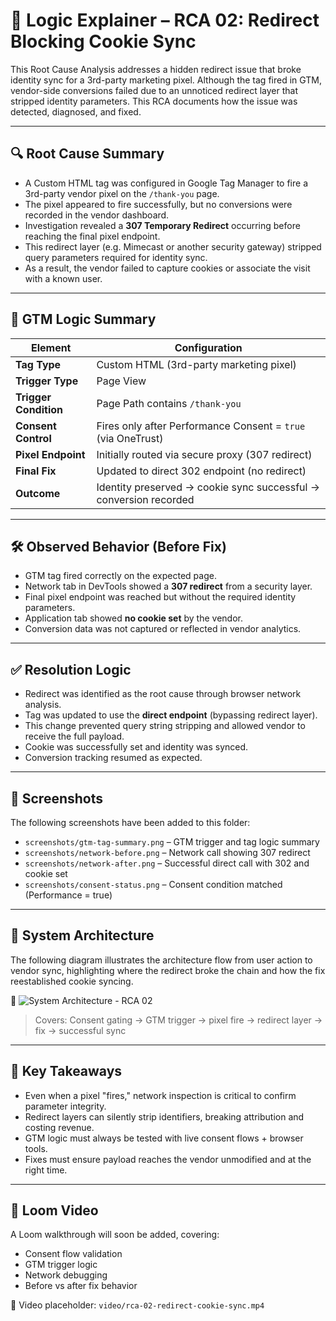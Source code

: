 # 🧠 Logic Explainer – RCA 02: Redirect Blocking Cookie Sync

This Root Cause Analysis addresses a hidden redirect issue that broke identity sync for a 3rd-party marketing pixel. Although the tag fired in GTM, vendor-side conversions failed due to an unnoticed redirect layer that stripped identity parameters. This RCA documents how the issue was detected, diagnosed, and fixed.

---

## 🔍 Root Cause Summary

- A Custom HTML tag was configured in Google Tag Manager to fire a 3rd-party vendor pixel on the `/thank-you` page.
- The pixel appeared to fire successfully, but no conversions were recorded in the vendor dashboard.
- Investigation revealed a **307 Temporary Redirect** occurring before reaching the final pixel endpoint.
- This redirect layer (e.g. Mimecast or another security gateway) stripped query parameters required for identity sync.
- As a result, the vendor failed to capture cookies or associate the visit with a known user.

---

## 🎯 GTM Logic Summary

| Element               | Configuration                                                  |
|------------------------|----------------------------------------------------------------|
| **Tag Type**           | Custom HTML (3rd-party marketing pixel)                        |
| **Trigger Type**       | Page View                                                      |
| **Trigger Condition**  | Page Path contains `/thank-you`                                |
| **Consent Control**    | Fires only after Performance Consent = `true` (via OneTrust)   |
| **Pixel Endpoint**     | Initially routed via secure proxy (307 redirect)               |
| **Final Fix**          | Updated to direct 302 endpoint (no redirect)                   |
| **Outcome**            | Identity preserved → cookie sync successful → conversion recorded |

---

## 🛠️ Observed Behavior (Before Fix)

- GTM tag fired correctly on the expected page.
- Network tab in DevTools showed a **307 redirect** from a security layer.
- Final pixel endpoint was reached but without the required identity parameters.
- Application tab showed **no cookie set** by the vendor.
- Conversion data was not captured or reflected in vendor analytics.

---

## ✅ Resolution Logic

- Redirect was identified as the root cause through browser network analysis.
- Tag was updated to use the **direct endpoint** (bypassing redirect layer).
- This change prevented query string stripping and allowed vendor to receive the full payload.
- Cookie was successfully set and identity was synced.
- Conversion tracking resumed as expected.

---

## 📸 Screenshots

The following screenshots have been added to this folder:

- `screenshots/gtm-tag-summary.png` – GTM trigger and tag logic summary
- `screenshots/network-before.png` – Network call showing 307 redirect
- `screenshots/network-after.png` – Successful direct call with 302 and cookie set
- `screenshots/consent-status.png` – Consent condition matched (Performance = true)

---

## 🧠 System Architecture

The following diagram illustrates the architecture flow from user action to vendor sync, highlighting where the redirect broke the chain and how the fix reestablished cookie syncing.

📎 ![System Architecture - RCA 02](../architecture/system-flow-RCA02.png)

> Covers: Consent gating → GTM trigger → pixel fire → redirect layer → fix → successful sync

---

## 🧾 Key Takeaways

- Even when a pixel "fires," network inspection is critical to confirm parameter integrity.
- Redirect layers can silently strip identifiers, breaking attribution and costing revenue.
- GTM logic must always be tested with live consent flows + browser tools.
- Fixes must ensure payload reaches the vendor unmodified and at the right time.

---

## 🎥 Loom Video

A Loom walkthrough will soon be added, covering:

- Consent flow validation  
- GTM trigger logic  
- Network debugging  
- Before vs after fix behavior

📎 Video placeholder: `video/rca-02-redirect-cookie-sync.mp4`
